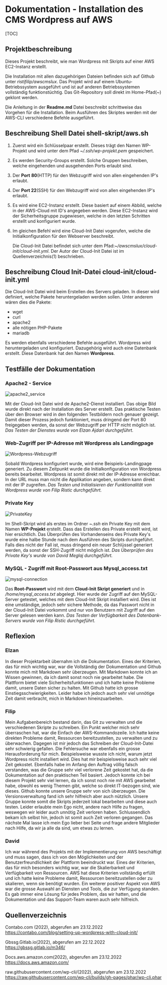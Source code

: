 # Dokumentation - Installation des CMS Wordpress auf AWS



[TOC]



## Projektbeschreibung

Dieses Projekt beschreibt, wie man Wordpress mit Skripts auf einer AWS EC2-Instanz erstellt.  

Die Installation mit allen dazugehörigen Dateien befinden sich auf Github unter *ristifilip/awscmslux*. Das Projekt wird auf einem Ubuntu-Betriebssystem ausgeführt und ist auf anderen Betriebssystemen vollständig funktionstüchtig. Das Git-Repository soll direkt im Home-Pfad(~) geklont werden.

Die Anleitung in der **Readme.md** Datei beschreibt schrittweise das Vorgehen für die Installation.
Beim Ausführen des Skriptes werden mit der AWS-CLI verschiedene Befehle ausgeführt.

## Beschreibung Shell Datei  shell-skript/aws.sh

1. Zuerst wird ein Schlüsselpaar erstellt. Dieses trägt den Namen WP-Projekt und wird unter dem Pfad *~/.ssh/wp-projekt.pem* gespeichert.

2. Es werden Security-Groups erstellt. Solche Gruppen beschreiben, welche eingehenden und ausgehenden Ports erlaubt sind. 

3. Der **Port** **80**(HTTP) für den Webzugriff wird von allen eingehenden IP's erlaubt. 

4. Der **Port 22**(SSH) für den Webzugriff wird von allen eingehenden IP's erlaubt. 

5. Es wird eine EC2-Instanz erstellt. Diese basiert auf einem Abbild, welche in der AWS-Cloud mit ID's angegeben werden. Diese EC2-Instanz wird der Sicherheitsgruppe zugewiesen, welche in den letzten Schritten erstellt und konfiguriert wurde. 

6. Im gleichen Befehl wird eine Cloud-Init Datei vogerufen, welche die Initialkonfiguration für den Webserver beschreibt. 

   Die Cloud-Init Datei befindet sich unter dem Pfad:*~/awscmslux/cloud-init/cloud-init.yml*. Der Autor der Cloud-Init Datei ist im Quellenverzeichnis(1) beschrieben. 

## Beschreibung Cloud Init-Datei cloud-init/cloud-init.yml

Die Cloud-Init Datei wird beim Erstellen des Servers geladen. In dieser wird definiert, welche Pakete heruntergeladen werden sollen. Unter anderem wären dies die Pakete:

- wget
- curl
- apache2
- alle nötigen PHP-Pakete
- mariadb

Es werden ebenfalls verschiedene Befehle ausgeführt. Wordpress wird heruntergeladen und konfiguriert. Dazugehörig wird auch eine Datenbank erstellt. Diese Datenbank hat den Namen **Wordpress**.

## Testfälle der Dokumentation

### Apache2 - Service

![apache2_service](https://i.ibb.co/d4SCmC8/apache2-service.png)

Mit der Cloud-Init Datei wird de Apache2-Dienst installiert. Das obige Bild wurde direkt nach der Installation des Server erstellt. Das praktische Testen über den Browser wird in den folgenden Testbildern noch genauer gezeigt. Damit dieser Prozess jedoch funktioniert, muss dringend der Port 80 freigegeben werden, da sonst der Webzugriff per HTTP nicht möglich ist.
*Das Testen der Dienstes wurde von Elzan Ajdari durchgeführt.* 



### Web-Zugriff per IP-Adresse mit Wordpress als Landingpage

![Wordpress-Webzugriff](https://i.ibb.co/1RZBSst/Webzugriff-Direkte-Landingpage.png)

Sobald Wordpress konfiguriert wurde, wird eine Beispiels-Landingpage generiert. Zu diesem Zeitpunkt wurde die Initialkonfiguration von Wordpress bereits bearbeitet. Wordpress ist somit direkt mit der IP-Adresse erreichbar. In der URL muss man nicht die Applikation angeben, sondern kann direkt mit der IP zugreifen.
*Das Testen und Initialisieren der Funktionalität von Wordpress wurde von Filip Ristic durchgeführt.*



### Private Key 

![PrivateKey](https://i.ibb.co/85NfyGk/Private-Key.png)

Im Shell-Skript wird als erstes im Ordner *~.ssh* ein Private Key mit dem Namen **WP-Projekt** erstellt. Dass das Erstellen des Private erstellt wird, ist hier ersichtlich. Das Überprüfen des Vorhandenseins des Private Key's wurde eine halbe Stunde nach dem Ausführen des Skripts durchgeführt.
Falls dies nicht der Fall ist, muss dringend ein neuer Schlüssel generiert werden, da sonst der SSH-Zugriff nicht möglich ist.
*Das Überprüfen des Private Key's wurde von David Meglaj durchgeführt.*



### MySQL - Zugriff mit Root-Passwort aus Mysql_access.txt

![mysql-connection](https://i.ibb.co/6ZCMV0F/mysql-connection.png)

Das **Root-Passwort** wird mit dem **Cloud-Init Skript generiert** und in */home/mysql_access.txt* abgelegt. Hier wurde der Zugriff auf den MySQL-Server getestet, welches mit dem Cloud-Init Skript installiert wird.
Dies ist eine umständige, jedoch sehr sichere Methode, da das Passwort nicht in der Cloud-Init Datei vorkommt und nur von Benutzern mit Zugriff auf den Server gelesen werden kann.
*Das Testen der Verfügbarkeit des Datenbank-Servers wurde von Filip Ristic durchgeführt.*



## Reflexion

### Elzan

In dieser Projektarbeit übernahm ich die Dokumentation. Eines der Kriterien, das für mich wichtig war, war die Vollständig der Dokumentation und Github konnte mich mit Markdown sehr überzeugen. Mit Markdown konnte ich an Wissen gewinnen, da ich damit sonst noch nie gearbeitet habe. Die Plattform bietet viele Sicherheitsfunktionen und ich hatte keine Probleme damit, unsere Daten sicher zu halten. Mit Github hatte ich grosse Einstiegsschwierigkeiten. Leider habe ich jedoch auch sehr viel unnötige Zeit damit verbracht, mich in Markdown hineinzuarbeiten. 

### Filip

Mein Aufgabenbereich bestand darin, das Git zu verwalten und die verschiedenen Skripte zu schreiben. Ein Punkt welcher mich sehr überraschen hat, war die Einfach der AWS-Kommandozeile. Ich hatte keine direkten Probleme damit, Ressourcen bereitzustellen, zu verwalten und zu überwachen. Dagegen ist mir jedoch das Schreiben der Cloud-Init-Datei sehr schwierig gefallen. Die Fehlersuche war ebenfalls ein grosse Herausforderung für mich. Beispielsweise wusste ich nicht, warum jetzt Wordpress nicht installiert wird. Dies hat mir beispielsweise auch sehr viel Zeit gekostet. Ebenfalls habe im Anfang den Auftrag völlig falsch verstanden, was die Gruppe sehr viel verlorene Zeit gekostet hat, da die Dokumentation auf den praktischen Teil basiert. Jedoch konnte ich bei diesem Projekt sehr viel lernen, da ich sonst noch nie mit AWS gearbeitet habe, obwohl es wenig Themen gibt, welche so direkt IT-bezogen sind, wie dieses. Github konnte unsere Gruppe sehr von sich überzeugen. Die Versionsverwaltung fand ich sehr hilfreich aber auch nützlich. Unsere Gruppe konnte somit die Skripts jederzeit lokal bearbeiten und diese auch testen. Leider erlaubte mein Ego nicht, andere nach Hilfe zu fragen, weswegen wir leider auch unnötig Zeit verloren haben. Schlussendlich bekam ich selbst hin, jedoch ist somit auch Zeit verloren gegangen. Das nächste Mal lasse ich mein Ego lieber bei Seite und frage andere Mitglieder nach Hilfe, da wir ja alle da sind, um etwas zu lernen.

### David

Ich war während des Projekts mit der Implementierung von AWS beschäftigt und muss sagen, dass ich von den Möglichkeiten und der Benutzerfreundlichkeit der Plattform beeindruckt war. Eines der Kriterien, das für mich besonders wichtig war, war die Skalierbarkeit und Verfügbarkeit von Ressourcen. AWS hat diese Kriterien vollständig erfüllt und ich hatte keine Probleme damit, Ressourcen bereitzustellen oder zu skalieren, wenn sie benötigt wurden. Ein weiterer positiver Aspekt von AWS war die grosse Auswahl an Diensten und Tools, die zur Verfügung standen. Es gab immer eine Lösung für jedes Problem, das wir hatten, und die Dokumentation und das Support-Team waren auch sehr hilfreich.



## Quellenverzeichnis

Contabo.com (2022), abgerufen am 23.12.2022
https://contabo.com/blog/setting-up-wordpress-with-cloud-init/

Gbssg.Gitlab.io(2022), abgerufen am 22.12.2022
https://gbssg.gitlab.io/m346/

Docs.aws.amazon.com(2022), abgerufen am 23.12.2022
https://docs.aws.amazon.com/

raw.githubusercontent.com/wp-cli/(2022), abgerufen am 23.12.2022
https://raw.githubusercontent.com/wp-cli/builds/gh-pages/phar/wp-cli.phar
